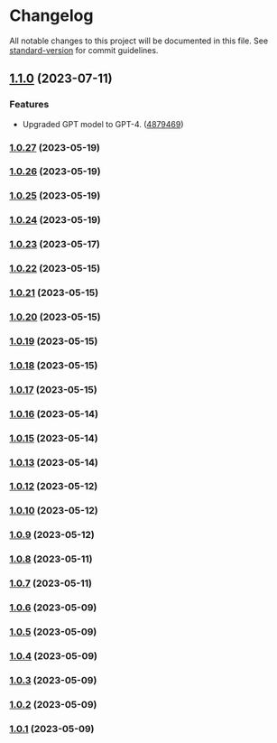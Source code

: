 # Changelog

All notable changes to this project will be documented in this file. See [standard-version](https://github.com/conventional-changelog/standard-version) for commit guidelines.

## [1.1.0](https://github.com/honzachalupa/admin/compare/v1.0.27...v1.1.0) (2023-07-11)


### Features

* Upgraded GPT model to GPT-4. ([4879469](https://github.com/honzachalupa/admin/commit/4879469794f6532e081d8629b7234a991fa28185))

### [1.0.27](https://github.com/honzachalupa/admin/compare/v1.0.26...v1.0.27) (2023-05-19)

### [1.0.26](https://github.com/honzachalupa/admin/compare/v1.0.25...v1.0.26) (2023-05-19)

### [1.0.25](https://github.com/honzachalupa/admin/compare/v1.0.24...v1.0.25) (2023-05-19)

### [1.0.24](https://github.com/honzachalupa/admin/compare/v1.0.23...v1.0.24) (2023-05-19)

### [1.0.23](https://github.com/honzachalupa/admin/compare/v1.0.22...v1.0.23) (2023-05-17)

### [1.0.22](https://github.com/honzachalupa/admin/compare/v1.0.21...v1.0.22) (2023-05-15)

### [1.0.21](https://github.com/honzachalupa/admin/compare/v1.0.20...v1.0.21) (2023-05-15)

### [1.0.20](https://github.com/honzachalupa/admin/compare/v1.0.19...v1.0.20) (2023-05-15)

### [1.0.19](https://github.com/honzachalupa/admin/compare/v1.0.18...v1.0.19) (2023-05-15)

### [1.0.18](https://github.com/honzachalupa/admin/compare/v1.0.17...v1.0.18) (2023-05-15)

### [1.0.17](https://github.com/honzachalupa/admin/compare/v1.0.16...v1.0.17) (2023-05-15)

### [1.0.16](https://github.com/honzachalupa/admin/compare/v1.0.15...v1.0.16) (2023-05-14)

### [1.0.15](https://github.com/honzachalupa/admin/compare/v1.0.12...v1.0.15) (2023-05-14)

### [1.0.13](https://github.com/honzachalupa/admin/compare/v1.0.12...v1.0.13) (2023-05-14)

### [1.0.12](https://github.com/honzachalupa/admin/compare/v1.0.10...v1.0.12) (2023-05-12)

### [1.0.10](https://github.com/honzachalupa/admin/compare/v1.0.9...v1.0.10) (2023-05-12)

### [1.0.9](https://github.com/honzachalupa/admin/compare/v1.0.8...v1.0.9) (2023-05-12)

### [1.0.8](https://github.com/honzachalupa/admin/compare/v1.0.7...v1.0.8) (2023-05-11)

### [1.0.7](https://github.com/honzachalupa/admin/compare/v1.0.6...v1.0.7) (2023-05-11)

### [1.0.6](https://github.com/honzachalupa/admin/compare/v1.0.5...v1.0.6) (2023-05-09)

### [1.0.5](https://github.com/honzachalupa/admin/compare/v1.0.4...v1.0.5) (2023-05-09)

### [1.0.4](https://github.com/honzachalupa/admin/compare/v1.0.3...v1.0.4) (2023-05-09)

### [1.0.3](https://github.com/honzachalupa/admin/compare/v1.0.2...v1.0.3) (2023-05-09)

### [1.0.2](https://github.com/honzachalupa/admin/compare/v1.0.1...v1.0.2) (2023-05-09)

### [1.0.1](https://github.com/honzachalupa/admin/compare/v1.0.13...v1.0.1) (2023-05-09)

